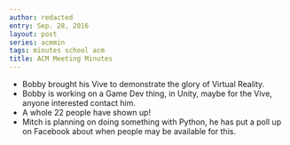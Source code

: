 ```yaml
---
author: redacted
entry: Sep. 28, 2016
layout: post
series: acmmin
tags: minutes school acm
title: ACM Meeting Minutes
---
```


- Bobby brought his Vive to demonstrate the glory of Virtual Reality.
- Bobby is working on a Game Dev thing, in Unity, maybe for the Vive, anyone
  interested contact him.
- A whole 22 people have shown up!
- Mitch is planning on doing something with Python, he has put a poll up on
  Facebook about when people may be available for this.
